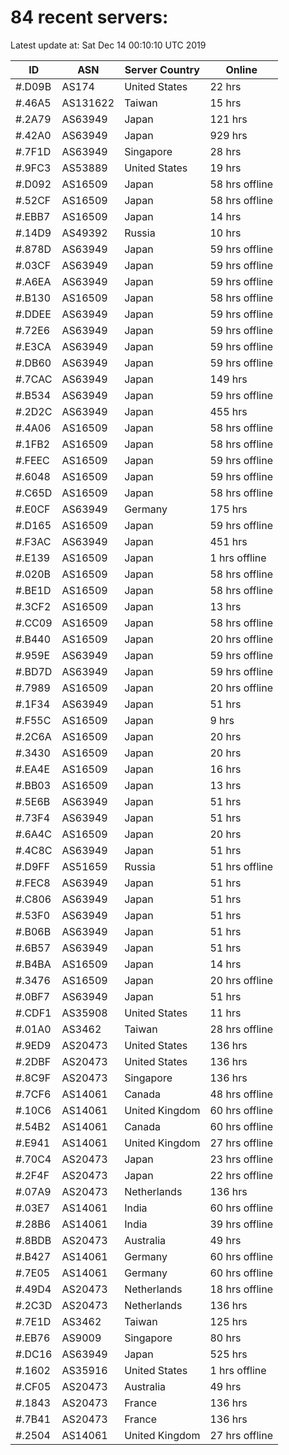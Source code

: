 # 84 recent servers:

Latest update at: Sat Dec 14 00:10:10 UTC 2019

| ID | ASN | Server Country | Online |
| -- | --- | -------------- | ------ |
| #.D09B | AS174 | United States | 22 hrs |
| #.46A5 | AS131622 | Taiwan | 15 hrs |
| #.2A79 | AS63949 | Japan | 121 hrs |
| #.42A0 | AS63949 | Japan | 929 hrs |
| #.7F1D | AS63949 | Singapore | 28 hrs |
| #.9FC3 | AS53889 | United States | 19 hrs |
| #.D092 | AS16509 | Japan | 58 hrs offline |
| #.52CF | AS16509 | Japan | 58 hrs offline |
| #.EBB7 | AS16509 | Japan | 14 hrs |
| #.14D9 | AS49392 | Russia | 10 hrs |
| #.878D | AS63949 | Japan | 59 hrs offline |
| #.03CF | AS63949 | Japan | 59 hrs offline |
| #.A6EA | AS63949 | Japan | 59 hrs offline |
| #.B130 | AS16509 | Japan | 58 hrs offline |
| #.DDEE | AS63949 | Japan | 59 hrs offline |
| #.72E6 | AS63949 | Japan | 59 hrs offline |
| #.E3CA | AS63949 | Japan | 59 hrs offline |
| #.DB60 | AS63949 | Japan | 59 hrs offline |
| #.7CAC | AS63949 | Japan | 149 hrs |
| #.B534 | AS63949 | Japan | 59 hrs offline |
| #.2D2C | AS63949 | Japan | 455 hrs |
| #.4A06 | AS16509 | Japan | 58 hrs offline |
| #.1FB2 | AS16509 | Japan | 58 hrs offline |
| #.FEEC | AS16509 | Japan | 59 hrs offline |
| #.6048 | AS16509 | Japan | 59 hrs offline |
| #.C65D | AS16509 | Japan | 58 hrs offline |
| #.E0CF | AS63949 | Germany | 175 hrs |
| #.D165 | AS16509 | Japan | 59 hrs offline |
| #.F3AC | AS63949 | Japan | 451 hrs |
| #.E139 | AS16509 | Japan | 1 hrs offline |
| #.020B | AS16509 | Japan | 58 hrs offline |
| #.BE1D | AS16509 | Japan | 58 hrs offline |
| #.3CF2 | AS16509 | Japan | 13 hrs |
| #.CC09 | AS16509 | Japan | 58 hrs offline |
| #.B440 | AS16509 | Japan | 20 hrs offline |
| #.959E | AS63949 | Japan | 59 hrs offline |
| #.BD7D | AS63949 | Japan | 59 hrs offline |
| #.7989 | AS16509 | Japan | 20 hrs offline |
| #.1F34 | AS63949 | Japan | 51 hrs |
| #.F55C | AS16509 | Japan | 9 hrs |
| #.2C6A | AS16509 | Japan | 20 hrs |
| #.3430 | AS16509 | Japan | 20 hrs |
| #.EA4E | AS16509 | Japan | 16 hrs |
| #.BB03 | AS16509 | Japan | 13 hrs |
| #.5E6B | AS63949 | Japan | 51 hrs |
| #.73F4 | AS63949 | Japan | 51 hrs |
| #.6A4C | AS16509 | Japan | 20 hrs |
| #.4C8C | AS63949 | Japan | 51 hrs |
| #.D9FF | AS51659 | Russia | 51 hrs offline |
| #.FEC8 | AS63949 | Japan | 51 hrs |
| #.C806 | AS63949 | Japan | 51 hrs |
| #.53F0 | AS63949 | Japan | 51 hrs |
| #.B06B | AS63949 | Japan | 51 hrs |
| #.6B57 | AS63949 | Japan | 51 hrs |
| #.B4BA | AS16509 | Japan | 14 hrs |
| #.3476 | AS16509 | Japan | 20 hrs offline |
| #.0BF7 | AS63949 | Japan | 51 hrs |
| #.CDF1 | AS35908 | United States | 11 hrs |
| #.01A0 | AS3462 | Taiwan | 28 hrs offline |
| #.9ED9 | AS20473 | United States | 136 hrs |
| #.2DBF | AS20473 | United States | 136 hrs |
| #.8C9F | AS20473 | Singapore | 136 hrs |
| #.7CF6 | AS14061 | Canada | 48 hrs offline |
| #.10C6 | AS14061 | United Kingdom | 60 hrs offline |
| #.54B2 | AS14061 | Canada | 60 hrs offline |
| #.E941 | AS14061 | United Kingdom | 27 hrs offline |
| #.70C4 | AS20473 | Japan | 23 hrs offline |
| #.2F4F | AS20473 | Japan | 22 hrs offline |
| #.07A9 | AS20473 | Netherlands | 136 hrs |
| #.03E7 | AS14061 | India | 60 hrs offline |
| #.28B6 | AS14061 | India | 39 hrs offline |
| #.8BDB | AS20473 | Australia | 49 hrs |
| #.B427 | AS14061 | Germany | 60 hrs offline |
| #.7E05 | AS14061 | Germany | 60 hrs offline |
| #.49D4 | AS20473 | Netherlands | 18 hrs offline |
| #.2C3D | AS20473 | Netherlands | 136 hrs |
| #.7E1D | AS3462 | Taiwan | 125 hrs |
| #.EB76 | AS9009 | Singapore | 80 hrs |
| #.DC16 | AS63949 | Japan | 525 hrs |
| #.1602 | AS35916 | United States | 1 hrs offline |
| #.CF05 | AS20473 | Australia | 49 hrs |
| #.1843 | AS20473 | France | 136 hrs |
| #.7B41 | AS20473 | France | 136 hrs |
| #.2504 | AS14061 | United Kingdom | 27 hrs offline |

